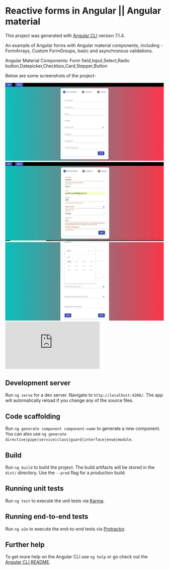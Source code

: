 #  Reactive forms in Angular || Angular material

This project was generated with [Angular CLI](https://github.com/angular/angular-cli) version 7.1.4.

An example of Angular forms with Angular material components, including - FormArrays, Custom FormGroups, basic and asynchronous validations.

Angular Material Components: Form field,Input,Select,Radio button,Datepicker,Checkbox,Card,Stepper,Button

Below are some screenshots of the project-

![image](https://github.com/sanskriti-dev/FormsInAngular/blob/master/src/assets/Screenshot.png)
![image](https://github.com/sanskriti-dev/FormsInAngular/blob/master/src/assets/images/5.jpeg)
![image](https://github.com/sanskriti-dev/FormsInAngular/blob/master/src/assets/images/7.jpeg)
![alt tag](http://www.libpng.org/pub/png/pngs-img.html "Description goes here")

## Development server

Run `ng serve` for a dev server. Navigate to `http://localhost:4200/`. The app will automatically reload if you change any of the source files.

## Code scaffolding

Run `ng generate component component-name` to generate a new component. You can also use `ng generate directive|pipe|service|class|guard|interface|enum|module`.

## Build

Run `ng build` to build the project. The build artifacts will be stored in the `dist/` directory. Use the `--prod` flag for a production build.

## Running unit tests

Run `ng test` to execute the unit tests via [Karma](https://karma-runner.github.io).

## Running end-to-end tests

Run `ng e2e` to execute the end-to-end tests via [Protractor](http://www.protractortest.org/).

## Further help

To get more help on the Angular CLI use `ng help` or go check out the [Angular CLI README](https://github.com/angular/angular-cli/blob/master/README.md).
